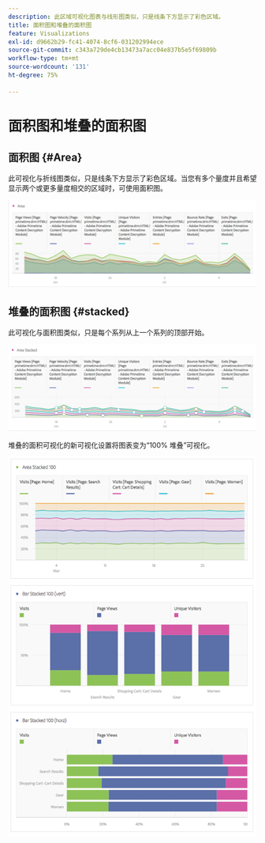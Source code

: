 ```yaml
---
description: 此区域可视化图表与线形图类似，只是线条下方显示了彩色区域。
title: 面积图和堆叠的面积图
feature: Visualizations
exl-id: d9662b29-fc41-4074-8cf6-031202994ece
source-git-commit: c343a729de4cb13473a7acc04e837b5e5f69809b
workflow-type: tm+mt
source-wordcount: '131'
ht-degree: 75%

---
```


# 面积图和堆叠的面积图

## 面积图 {#Area}

此可视化与折线图类似，只是线条下方显示了彩色区域。当您有多个量度并且希望显示两个或更多量度相交的区域时，可使用面积图。

![区域可视化图表显示多个量度，包括页面查看次数、访问次数、独特访客数和跳出率。](assets/area.png)

## 堆叠的面积图 {#stacked}

此可视化与面积图类似，只是每个系列从上一个系列的顶部开始。

![栈叠的区域，在上一个系列的顶部显示每个系列。](assets/area-stacked.png)

堆叠的面积可视化的新可视化设置将图表变为“100% 堆叠”可视化。

![栈叠的面积图，显示100%栈叠的可视化图表。](assets/areastacked100.png)
